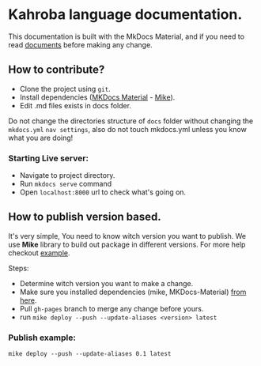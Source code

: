 # Kahroba language documentation.

This documentation is built with the MkDocs Material, and if you need to read [documents](https://squidfunk.github.io/mkdocs-material/) before making any change.

## How to contribute?

- Clone the project using `git`.
- Install dependencies ([MKDocs Material](https://squidfunk.github.io/mkdocs-material/getting-started/) - [Mike](https://github.com/jimporter/mike)).
- Edit .md files exists in docs folder.

Do not change the directories structure of `docs` folder without changing the `mkdocs.yml` `nav settings`, also do not touch mkdocs.yml unless you know what you are doing!

### Starting Live server:

- Navigate to project directory.
- Run `mkdocs serve` command
- Open `localhost:8000` url to check what's going on.

## How to publish version based.

It's very simple, You need to know witch version you want to publish.
We use **Mike** library to build out package in different versions. For more help checkout [example](#publish-example).

Steps:

- Determine witch version you want to make a change.
- Make sure you installed dependencies (mike, MKDocs-Material) [from here](#how-to-contribute).
- Pull `gh-pages` branch to merge any change before yours.
- run `mike deploy --push --update-aliases <version> latest`

### Publish example:

```
mike deploy --push --update-aliases 0.1 latest

```
